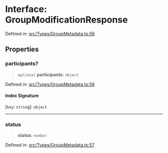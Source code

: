 # Interface: GroupModificationResponse

Defined in: [src/Types/GroupMetadata.ts:56](https://github.com/Fokusdotid/Baileys/blob/c0c23ce3104b65dfcc64246c9ee8a49ef38993b5/src/Types/GroupMetadata.ts#L56)

## Properties

### participants?

> `optional` **participants**: `object`

Defined in: [src/Types/GroupMetadata.ts:58](https://github.com/Fokusdotid/Baileys/blob/c0c23ce3104b65dfcc64246c9ee8a49ef38993b5/src/Types/GroupMetadata.ts#L58)

#### Index Signature

\[`key`: `string`\]: `object`

***

### status

> **status**: `number`

Defined in: [src/Types/GroupMetadata.ts:57](https://github.com/Fokusdotid/Baileys/blob/c0c23ce3104b65dfcc64246c9ee8a49ef38993b5/src/Types/GroupMetadata.ts#L57)
